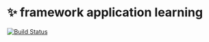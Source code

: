 # :sparkles: framework application learning

[![Build Status](https://travis-ci.org/yugenhai108/framework-applications.svg?branch=master)](https://travis-ci.org/yugenhai108/framework-applications)
